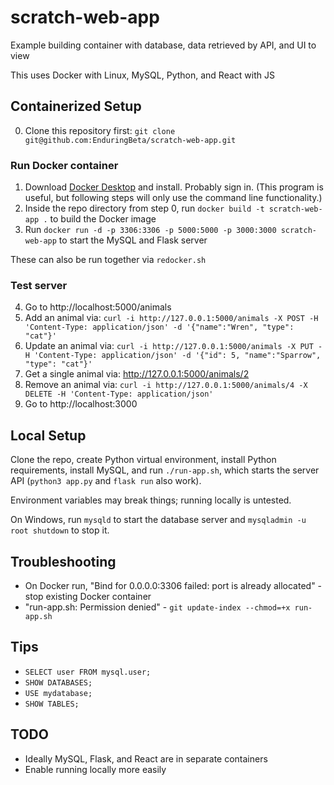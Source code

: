 # scratch-web-app

Example building container with database, data retrieved by API, and UI to view

This uses Docker with Linux, MySQL, Python, and React with JS

## Containerized Setup

0. Clone this repository first: `git clone git@github.com:EnduringBeta/scratch-web-app.git`

### Run Docker container

1. Download [Docker Desktop](https://www.docker.com/) and install. Probably sign in. (This program is useful, but following steps will only use the command line functionality.)
2. Inside the repo directory from step 0, run `docker build -t scratch-web-app .` to build the Docker image
3. Run `docker run -d -p 3306:3306 -p 5000:5000 -p 3000:3000 scratch-web-app` to start the MySQL and Flask server

These can also be run together via `redocker.sh`

### Test server

4. Go to http://localhost:5000/animals
5. Add an animal via: `curl -i http://127.0.0.1:5000/animals -X POST -H 'Content-Type: application/json' -d '{"name":"Wren", "type": "cat"}'`
6. Update an animal via: `curl -i http://127.0.0.1:5000/animals -X PUT -H 'Content-Type: application/json' -d '{"id": 5, "name":"Sparrow", "type": "cat"}'`
7. Get a single animal via: http://127.0.0.1:5000/animals/2
8. Remove an animal via: `curl -i http://127.0.0.1:5000/animals/4 -X DELETE -H 'Content-Type: application/json'`
9. Go to http://localhost:3000

## Local Setup

Clone the repo, create Python virtual environment, install Python requirements, install MySQL, and run `./run-app.sh`, which starts the server API (`python3 app.py` and `flask run` also work).

Environment variables may break things; running locally is untested.

On Windows, run `mysqld` to start the database server and `mysqladmin -u root shutdown` to stop it.

## Troubleshooting

* On Docker run, "Bind for 0.0.0.0:3306 failed: port is already allocated" - stop existing Docker container
* "run-app.sh: Permission denied" - `git update-index --chmod=+x run-app.sh`

## Tips

* `SELECT user FROM mysql.user;`
* `SHOW DATABASES;`
* `USE mydatabase;`
* `SHOW TABLES;`

## TODO

* Ideally MySQL, Flask, and React are in separate containers
* Enable running locally more easily
